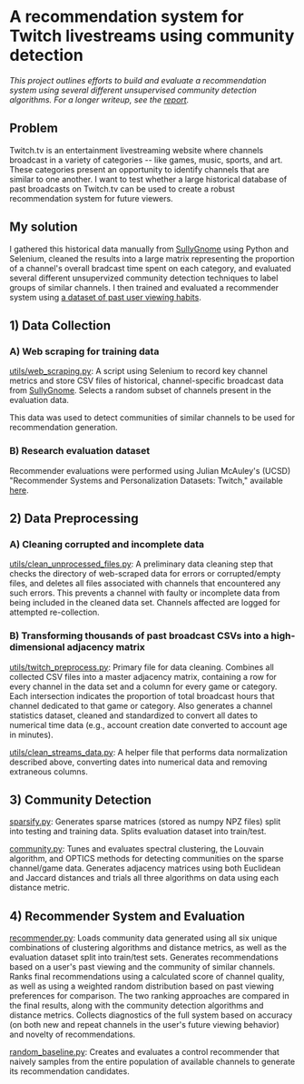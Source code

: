 # A recommendation system for Twitch livestreams using community detection

_This project outlines efforts to build and evaluate a recommendation system using several different unsupervised community detection algorithms. For a longer writeup, see the [report](https://github.com/champioz/twitchrecommender/blob/main/report.pdf)._

## Problem
Twitch.tv is an entertainment livestreaming website where channels broadcast in a variety of categories -- like games, music, sports, and art. These categories present an opportunity to identify channels that are similar to one another. I want to test whether a large historical database of past broadcasts on Twitch.tv can be used to create a robust recommendation system for future viewers. 

## My solution
I gathered this historical data manually from [SullyGnome](https://sullygnome.com/) using Python and Selenium, cleaned the results into a large matrix representing the proportion of a channel's overall bradcast time spent on each category, and evaluated several different unsupervized community detection techniques to label groups of similar channels. I then trained and evaluated a recommender system using [a dataset of past user viewing habits](https://cseweb.ucsd.edu/~jmcauley/datasets.html).

## 1) Data Collection

### A) Web scraping for training data

[utils/web_scraping.py](https://github.com/champioz/twitchrecommender/blob/main/utils/web_scraping.py): A script using Selenium to record key channel metrics and store CSV files of historical, channel-specific broadcast data from [SullyGnome](https://sullygnome.com/). Selects a random subset of channels present in the evaluation data.

This data was used to detect communities of similar channels to be used for recommendation generation.

### B) Research evaluation dataset

Recommender evaluations were performed using Julian McAuley's (UCSD) "Recommender Systems and Personalization Datasets: Twitch," available [here](https://cseweb.ucsd.edu/~jmcauley/datasets.html).

## 2) Data Preprocessing

### A) Cleaning corrupted and incomplete data

[utils/clean_unprocessed_files.py](https://github.com/champioz/twitchrecommender/blob/main/utils/clean_unprocessed_files.py): A preliminary data cleaning step that checks the directory of web-scraped data for errors or corrupted/empty files, and deletes all files associated with channels that encountered any such errors. This prevents a channel with faulty or incomplete data from being included in the cleaned data set. Channels affected are logged for attempted re-collection.

### B) Transforming thousands of past broadcast CSVs into a high-dimensional adjacency matrix

[utils/twitch_preprocess.py](https://github.com/champioz/twitchrecommender/blob/main/utils/twitch_preprocess.py): Primary file for data cleaning. Combines all collected CSV files into a master adjacency matrix, containing a row for every channel in the data set and a column for every game or category. Each intersection indicates the proportion of total broadcast hours that channel dedicated to that game or category. Also generates a channel statistics dataset, cleaned and standardized to convert all dates to numerical time data (e.g., account creation date converted to account age in minutes).

[utils/clean_streams_data.py](https://github.com/champioz/twitchrecommender/blob/main/utils/clean_streams_data.py): A helper file that performs data normalization described above, converting dates into numerical data and removing extraneous columns.

## 3) Community Detection

[sparsify.py](https://github.com/champioz/twitchrecommender/blob/main/sparsify.py): Generates sparse matrices (stored as numpy NPZ files) split into testing and training data. Splits evaluation dataset into train/test.

[community.py](https://github.com/champioz/twitchrecommender/blob/main/community.py): Tunes and evaluates spectral clustering, the Louvain algorithm, and OPTICS methods for detecting communities on the sparse channel/game data. Generates adjacency matrices using both Euclidean and Jaccard distances and trials all three algorithms on data using each distance metric. 

## 4) Recommender System and Evaluation

[recommender.py](https://github.com/champioz/twitchrecommender/blob/main/recommender.py): Loads community data generated using all six unique combinations of clustering algorithms and distance metrics, as well as the evaluation dataset split into train/test sets. Generates recommendations based on a user's past viewing and the community of similar channels. Ranks final recommendations using a calculated score of channel quality, as well as using a weighted random distribution based on past viewing preferences for comparison. The two ranking approaches are compared in the final results, along with the community detection algorithms and distance metrics. Collects diagnostics of the full system based on accuracy (on both new and repeat channels in the user's future viewing behavior) and novelty of recommendations.

[random_baseline.py](https://github.com/champioz/twitchrecommender/blob/main/random_baseline.py): Creates and evaluates a control recommender that naively samples from the entire population of available channels to generate its recommendation candidates.



